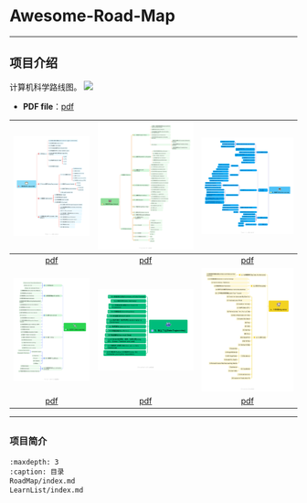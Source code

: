 # Awesome-Road-Map

---

## 项目介绍

计算机科学路线图。
![](../docs/img/Road-Map.png)

- **PDF file**：[pdf](./docs/pdf/Awesome-Road-Map.pdf)

|  ![](../docs/img/1.Fundamentals.png)   |    ![](../docs/img/2.Data_Science.png)    |  ![](../docs/img/3.Machine_Learning.png)  |
| :------------------------------------: | :---------------------------------------: | :---------------------------------------: |
| [pdf](../docs/pdf/1.Fundamentals.pdf)  |   [pdf](../docs/pdf/2.Data_Science.pdf)   | [pdf](../docs/pdf/3.Machine_Learning.pdf) |
|  ![](../docs/img/4.Deep_Learning.png)  |  ![](../docs/img/5.Data_Engineering.png)  |      ![](../docs/img/6.Big_data.png)      |
| [pdf](../docs/pdf/4.Deep_Learning.pdf) | [pdf](../docs/pdf/5.Data_Engineering.pdf) |     [pdf](../docs/pdf/6.Big_data.pdf)     |


---

## 

### 项目简介

```{toctree}
:maxdepth: 3
:caption: 目录
RoadMap/index.md
LearnList/index.md
```





